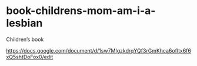 # book-childrens-mom-am-i-a-lesbian
Children’s book

https://docs.google.com/document/d/1sw7MIgzkdrqYQf3rGmKhca6ofltx6f6xQ5shtDoFox0/edit

